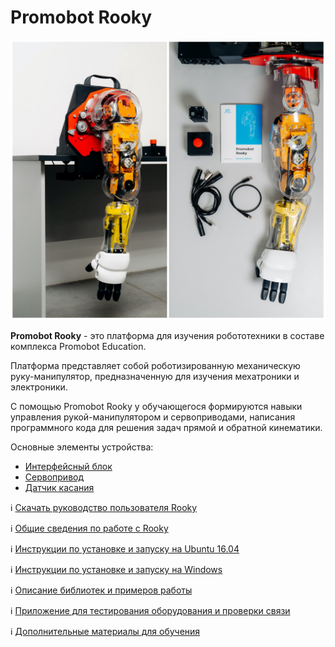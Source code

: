 # Promobot Rooky

![img](/Rooky/res/Rooky.jpg)

**Promobot Rooky** - это платформа для изучения робототехники в составе комплекса Promobot Education. 

Платформа представляет собой роботизированную механическую руку-манипулятор, предназначенную для изучения мехатроники и электроники. 

С помощью Promobot Rooky у обучающегося формируются навыки управления рукой-манипулятором и сервоприводами, написания программного кода для решения задач прямой и обратной кинематики.

Основные элементы устройства:
- [Интерфейсный блок](/Rooky/mainboard)
- [Сервопривод](/Rooky/servo)
- [Датчик касания](/Rooky/touch)

ℹ️ [Скачать руководство пользователя Rooky](/Rooky/Promobot_Rooky_manual_screen_spreads.pdf)

ℹ️ [Общие сведения по работе с Rooky](/Rooky/common_info)

ℹ️ [Инструкции по установке и запуску на Ubuntu 16.04](/Rooky/setup_common_ubuntu)

ℹ️ [Инструкции по установке и запуску на Windows](/Rooky/setup_common_windows)

ℹ️ [Описание библиотек и примеров работы](/Rooky/examples)

ℹ️ [Приложение для тестирования оборудования и проверки связи](/TestDevices)

ℹ️ [Дополнительные материалы для обучения](/Rooky/additional)